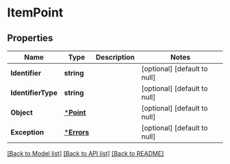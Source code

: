 # ItemPoint

## Properties
Name | Type | Description | Notes
------------ | ------------- | ------------- | -------------
**Identifier** | **string** |  | [optional] [default to null]
**IdentifierType** | **string** |  | [optional] [default to null]
**Object** | [***Point**](Point.md) |  | [optional] [default to null]
**Exception** | [***Errors**](Errors.md) |  | [optional] [default to null]

[[Back to Model list]](../README.md#documentation-for-models) [[Back to API list]](../README.md#documentation-for-api-endpoints) [[Back to README]](../README.md)


